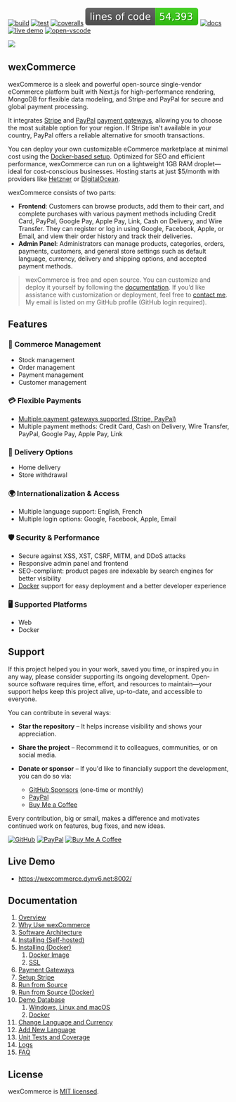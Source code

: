 [![build](https://github.com/aelassas/wexcommerce/actions/workflows/build.yml/badge.svg)](https://github.com/aelassas/wexcommerce/actions/workflows/build.yml) [![test](https://github.com/aelassas/wexcommerce/actions/workflows/test.yml/badge.svg)](https://github.com/aelassas/wexcommerce/actions/workflows/test.yml) [![coveralls](https://coveralls.io/repos/github/aelassas/wexcommerce/badge.svg?branch=main)](https://coveralls.io/github/aelassas/wexcommerce?branch=main) [![loc](https://raw.githubusercontent.com/aelassas/wexcommerce/refs/heads/loc/badge.svg)](https://github.com/aelassas/wexcommerce/actions/workflows/loc.yml) [![docs](https://img.shields.io/badge/docs-wiki-brightgreen)](https://github.com/aelassas/wexcommerce/wiki) [![live demo](https://img.shields.io/badge/live-demo-brightgreen)](https://wexcommerce.dynv6.net:8002/) [![open-vscode](https://img.shields.io/badge/open-vscode-1f425f.svg)](https://vscode.dev/github/aelassas/wexcommerce/)

<!--
[![tested with jest](https://img.shields.io/badge/tested_with-jest-brightgreen?logo=jest)](https://github.com/jestjs/jest)
[![docs](https://img.shields.io/badge/docs-wiki-brightgreen)](https://github.com/aelassas/wexcommerce/wiki)
[![live demo](https://img.shields.io/badge/live-demo-brightgreen)](https://wexcommerce.dynv6.net:8002/)
[![loc](https://raw.githubusercontent.com/aelassas/wexcommerce/refs/heads/loc/badge.svg)](https://github.com/aelassas/wexcommerce/actions/workflows/loc.yml)
[![PRs welcome](https://img.shields.io/badge/PRs-welcome-brightgreen.svg)](https://github.com/aelassas/wexcommerce/pulls)
[![codecov](https://codecov.io/gh/aelassas/wexcommerce/graph/badge.svg?token=ZNW4QHSFPH)](https://codecov.io/gh/aelassas/wexcommerce)
[![codecov](https://img.shields.io/codecov/c/github/aelassas/wexcommerce?logo=codecov)](https://codecov.io/gh/aelassas/wexcommerce)
[![coveralls](https://coveralls.io/repos/github/aelassas/wexcommerce/badge.svg?branch=main)](https://coveralls.io/github/aelassas/wexcommerce?branch=main)
[![live demo](https://img.shields.io/badge/live-demo-brightgreen)](https://wexcommerce.dynv6.net:8002/)
[![open-vscode](https://img.shields.io/badge/open-vscode-1f425f.svg)](https://vscode.dev/github/aelassas/wexcommerce/)

https://github.com/user-attachments/assets/1a4841cb-8e70-4ac2-974e-64774eb17371
-->

[![](https://wexcommerce.github.io/content/frontend-0-tiny.png)](https://wexcommerce.dynv6.net:8002/home)

## wexCommerce

wexCommerce is a sleek and powerful open-source single-vendor eCommerce platform built with Next.js for high-performance rendering, MongoDB for flexible data modeling, and Stripe and PayPal for secure and global payment processing.

It integrates [Stripe](https://stripe.com/global) and [PayPal](https://www.paypal.com/us/webapps/mpp/country-worldwide) [payment gateways](https://github.com/aelassas/wexcommerce/wiki/Payment-Gateways), allowing you to choose the most suitable option for your region. If Stripe isn't available in your country, PayPal offers a reliable alternative for smooth transactions.

You can deploy your own customizable eCommerce marketplace at minimal cost using the [Docker-based setup](https://github.com/aelassas/wexcommerce/wiki/Installing-(Docker)). Optimized for SEO and efficient performance, wexCommerce can run on a lightweight 1GB RAM droplet—ideal for cost-conscious businesses. Hosting starts at just $5/month with providers like [Hetzner](https://www.hetzner.com/cloud/) or [DigitalOcean](https://www.digitalocean.com/pricing/droplets).

wexCommerce consists of two parts:
- **Frontend**: Customers can browse products, add them to their cart, and complete purchases with various payment methods including Credit Card, PayPal, Google Pay, Apple Pay, Link, Cash on Delivery, and Wire Transfer. They can register or log in using Google, Facebook, Apple, or Email, and view their order history and track their deliveries.
- **Admin Panel**: Administrators can manage products, categories, orders, payments, customers, and general store settings such as default language, currency, delivery and shipping options, and accepted payment methods.

> wexCommerce is free and open source. You can customize and deploy it yourself by following the [documentation](https://github.com/aelassas/wexcommerce/wiki). If you’d like assistance with customization or deployment, feel free to [contact me](https://github.com/aelassas). My email is listed on my GitHub profile (GitHub login required).

<!--
## Why Next.js?

Building a marketplace with Next.js provides a solid foundation for scaling your business. Focus on performance, security, and user experience while maintaining code quality and documentation. Regular updates and monitoring will ensure your platform remains competitive and reliable.

Next.js stands out as an excellent choice for marketplace development due to its:

- **Superior Performance**: Built-in optimizations for fast page loads and seamless user experiences
- **SEO Advantages**: Server-side rendering capabilities that ensure your products are discoverable
- **Scalability**: Enterprise-ready architecture that grows with your business
- **Rich Ecosystem**: Vast collection of libraries and tools for rapid development
- **Developer Experience**: Intuitive development workflow with hot reloading and automatic routing
-->

## Features

### 🛒 Commerce Management
* Stock management
* Order management
* Payment management
* Customer management

### 💳 Flexible Payments
* [Multiple payment gateways supported (Stripe, PayPal)](https://github.com/aelassas/wexcommerce/wiki/Payment-Gateways)
* Multiple payment methods: Credit Card, Cash on Delivery, Wire Transfer, PayPal, Google Pay, Apple Pay, Link

### 🚚 Delivery Options
* Home delivery
* Store withdrawal

### 🌍 Internationalization & Access
* Multiple language support: English, French
* Multiple login options: Google, Facebook, Apple, Email

### 🛡️ Security & Performance
* Secure against XSS, XST, CSRF, MITM, and DDoS attacks
* Responsive admin panel and frontend
* SEO-compliant: product pages are indexable by search engines for better visibility
* [Docker](https://www.docker.com/) support for easy deployment and a better developer experience

### 🖥️ Supported Platforms
* Web
* Docker

## Support

If this project helped you in your work, saved you time, or inspired you in any way, please consider supporting its ongoing development. Open-source software requires time, effort, and resources to maintain—your support helps keep this project alive, up-to-date, and accessible to everyone.

You can contribute in several ways:

- **Star the repository** – It helps increase visibility and shows your appreciation.
- **Share the project** – Recommend it to colleagues, communities, or on social media.
- **Donate or sponsor** – If you'd like to financially support the development, you can do so via:

  - [GitHub Sponsors](https://github.com/sponsors/aelassas) (one-time or monthly)
  - [PayPal](https://www.paypal.me/aelassaspp)
  - [Buy Me a Coffee](https://www.buymeacoffee.com/aelassas)

Every contribution, big or small, makes a difference and motivates continued work on features, bug fixes, and new ideas.

<a href="https://github.com/sponsors/aelassas"><img src="https://aelassas.github.io/content/github-sponsor-button.png" alt="GitHub" width="210"></a>
<a href="https://www.paypal.me/aelassaspp"><img src="https://aelassas.github.io/content/paypal-button-v2.png" alt="PayPal" width="208"></a>
<a href="https://www.buymeacoffee.com/aelassas"><img src="https://aelassas.github.io/content/bmc-button.png" alt="Buy Me A Coffee" height="38"></a>

## Live Demo

* https://wexcommerce.dynv6.net:8002/

## Documentation

1. [Overview](https://github.com/aelassas/wexcommerce/wiki/Overview)
2. [Why Use wexCommerce](https://github.com/aelassas/wexcommerce/wiki/Why-Use-wexCommerce)
3. [Software Architecture](https://github.com/aelassas/wexcommerce/wiki/Architecture)
2. [Installing (Self-hosted)](https://github.com/aelassas/wexcommerce/wiki/Installing-(Self%E2%80%90hosted))
2. [Installing (Docker)](https://github.com/aelassas/wexcommerce/wiki/Installing-(Docker))
   1. [Docker Image](https://github.com/aelassas/wexcommerce/wiki/Installing-(Docker)#docker-image)
   2. [SSL](https://github.com/aelassas/wexcommerce/wiki/Installing-(Docker)#ssl)
3. [Payment Gateways](https://github.com/aelassas/wexcommerce/wiki/Payment-Gateways)
3. [Setup Stripe](https://github.com/aelassas/wexcommerce/wiki/Setup-Stripe)
4. [Run from Source](https://github.com/aelassas/wexcommerce/wiki/Run-from-Source)
5. [Run from Source (Docker)](https://github.com/aelassas/wexcommerce/wiki/Run-from-Source-(Docker))
5. [Demo Database](https://github.com/aelassas/wexcommerce/wiki/Demo-Database)
   1. [Windows, Linux and macOS](https://github.com/aelassas/wexcommerce/wiki/Demo-Database#windows-linux-and-macos)
   2. [Docker](https://github.com/aelassas/wexcommerce/wiki/Demo-Database#docker)
6. [Change Language and Currency](https://github.com/aelassas/wexcommerce/wiki/Change-Language-and-Currency)
7. [Add New Language](https://github.com/aelassas/wexcommerce/wiki/Add-New-Language)
8. [Unit Tests and Coverage](https://github.com/aelassas/wexcommerce/wiki/Unit-Tests-and-Coverage)
9. [Logs](https://github.com/aelassas/wexcommerce/wiki/Logs)
10. [FAQ](https://github.com/aelassas/wexcommerce/wiki/FAQ)

## License

wexCommerce is [MIT licensed](https://github.com/aelassas/wexcommerce/blob/main/LICENSE).
